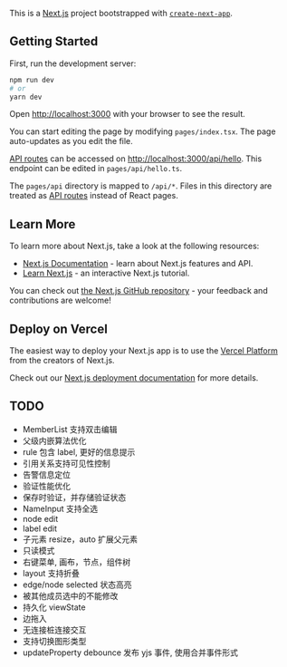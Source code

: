 This is a [Next.js](https://nextjs.org/) project bootstrapped with [`create-next-app`](https://github.com/vercel/next.js/tree/canary/packages/create-next-app).

## Getting Started

First, run the development server:

```bash
npm run dev
# or
yarn dev
```

Open [http://localhost:3000](http://localhost:3000) with your browser to see the result.

You can start editing the page by modifying `pages/index.tsx`. The page auto-updates as you edit the file.

[API routes](https://nextjs.org/docs/api-routes/introduction) can be accessed on [http://localhost:3000/api/hello](http://localhost:3000/api/hello). This endpoint can be edited in `pages/api/hello.ts`.

The `pages/api` directory is mapped to `/api/*`. Files in this directory are treated as [API routes](https://nextjs.org/docs/api-routes/introduction) instead of React pages.

## Learn More

To learn more about Next.js, take a look at the following resources:

- [Next.js Documentation](https://nextjs.org/docs) - learn about Next.js features and API.
- [Learn Next.js](https://nextjs.org/learn) - an interactive Next.js tutorial.

You can check out [the Next.js GitHub repository](https://github.com/vercel/next.js/) - your feedback and contributions are welcome!

## Deploy on Vercel

The easiest way to deploy your Next.js app is to use the [Vercel Platform](https://vercel.com/new?utm_medium=default-template&filter=next.js&utm_source=create-next-app&utm_campaign=create-next-app-readme) from the creators of Next.js.

Check out our [Next.js deployment documentation](https://nextjs.org/docs/deployment) for more details.

## TODO

- MemberList 支持双击编辑
- 父级内嵌算法优化
- rule 包含 label, 更好的信息提示
- 引用关系支持可见性控制
- 告警信息定位
- 验证性能优化
- 保存时验证，并存储验证状态
- NameInput 支持全选
- node edit
- label edit
- 子元素 resize，auto 扩展父元素
- 只读模式
- 右键菜单, 画布，节点，组件树
- layout 支持折叠
- edge/node selected 状态高亮
- 被其他成员选中的不能修改
- 持久化 viewState
- 边拖入
- 无连接桩连接交互
- 支持切换图形类型
- updateProperty debounce 发布 yjs 事件, 使用合并事件形式
